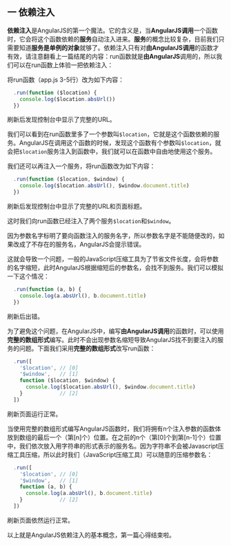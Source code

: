 一 依赖注入
-----------

**依赖注入**是AngularJS的第一个魔法。它的含义是，当**AngularJS调用**一个函数时，它会将这个函数依赖的**服务**自动注入进来。**服务**的概念比较复杂，目前我们只需要知道**服务是单例的对象**就够了。依赖注入只有对**由AngularJS调用**的函数才有效，请注意翻看上一篇结尾的内容：run函数就是**由AngularJS**调用的，所以我们可以在run函数上体验一把依赖注入：

将run函数（app.js 3-5行）改为如下内容：

```js
  .run(function ($location) {
    console.log($location.absUrl())
  })
```

刷新后发现控制台中显示了完整的URL。

我们可以看到在run函数里多了一个参数叫`$location`，它就是这个函数依赖的服务。AngularJS在调用这个函数的时候，发现这个函数有个参数叫`$location`，就会把`$location`服务注入到函数中，我们就可以在函数中自由地使用这个服务。

我们还可以再注入一个服务，将run函数改为如下内容：

```js
  .run(function ($location, $window) {
    console.log($location.absUrl(), $window.document.title)
  })
```

刷新后发现控制台中显示了完整的URL和页面标题。

这时我们向run函数已经注入了两个服务`$location`和`$window`。

因为参数名字标明了要向函数注入的服务名字，所以参数名字是不能随便改的，如果改成了不存在的服务名，AngularJS会提示错误。

这就会导致一个问题，一般的JavaScript压缩工具为了节省文件长度，会将参数的名字缩短，此时AngularJS根据缩短后的参数名，会找不到服务。我们可以模拟一下这个情况：

```js
  .run(function (a, b) {
    console.log(a.absUrl(), b.document.title)
  })
```

刷新后出错。

为了避免这个问题，在AngularJS中，编写**由AngularJS调用**的函数时，可以使用**完整的数组形式**编写。此时不会出现参数名缩短导致AngularJS找不到要注入的服务的问题。下面我们采用**完整的数组形式**改写run函数：

```js
  .run([
    '$location', // [0]
    '$window',   // [1]
    function ($location, $window) {
      console.log($location.absUrl(), $window.document.title)
    }            // [2]
  ])
```

刷新页面运行正常。

当使用完整的数组形式编写AngularJS函数时，我们将拥有n个注入参数的函数体放到数组的最后一个（第[n]个）位置。在之前的n个（第[0]个到第[n-1]个）位置中，我们依次放入用字符串的形式表示的服务名。因为字符串不会被Javascript压缩工具压缩，所以此时我们（JavaScript压缩工具）可以随意的压缩参数名：

```js
  .run([
    '$location', // [0]
    '$window',   // [1]
    function (a, b) {
      console.log(a.absUrl(), b.document.title)
    }            // [2]
  ])
```

刷新页面依然运行正常。

以上就是AngularJS依赖注入的基本概念，第一篇心得结束啦。

